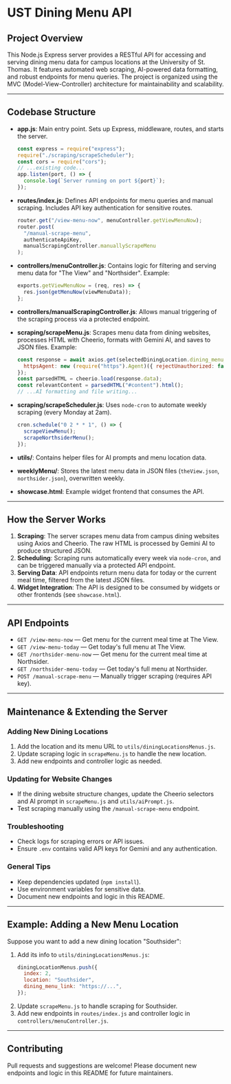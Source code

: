 # UST Dining Menu API

## Project Overview

This Node.js Express server provides a RESTful API for accessing and serving dining menu data for campus locations at the University of St. Thomas. It features automated web scraping, AI-powered data formatting, and robust endpoints for menu queries. The project is organized using the MVC (Model-View-Controller) architecture for maintainability and scalability.

---

## Codebase Structure

- **app.js**: Main entry point. Sets up Express, middleware, routes, and starts the server.

  ```js
  const express = require("express");
  require("./scraping/scrapeScheduler");
  const cors = require("cors");
  // ...existing code...
  app.listen(port, () => {
    console.log(`Server running on port ${port}`);
  });
  ```

- **routes/index.js**: Defines API endpoints for menu queries and manual scraping. Includes API key authentication for sensitive routes.

  ```js
  router.get("/view-menu-now", menuController.getViewMenuNow);
  router.post(
    "/manual-scrape-menu",
    authenticateApiKey,
    manualScrapingController.manuallyScrapeMenu
  );
  ```

- **controllers/menuController.js**: Contains logic for filtering and serving menu data for "The View" and "Northsider". Example:

  ```js
  exports.getViewMenuNow = (req, res) => {
    res.json(getMenuNow(viewMenuData));
  };
  ```

- **controllers/manualScrapingController.js**: Allows manual triggering of the scraping process via a protected endpoint.

- **scraping/scrapeMenu.js**: Scrapes menu data from dining websites, processes HTML with Cheerio, formats with Gemini AI, and saves to JSON files. Example:

  ```js
  const response = await axios.get(selectedDiningLocation.dining_menu_link, {
    httpsAgent: new (require("https").Agent)({ rejectUnauthorized: false }),
  });
  const parsedHTML = cheerio.load(response.data);
  const relevantContent = parsedHTML("#content").html();
  // ...AI formatting and file writing...
  ```

- **scraping/scrapeScheduler.js**: Uses `node-cron` to automate weekly scraping (every Monday at 2am).

  ```js
  cron.schedule("0 2 * * 1", () => {
    scrapeViewMenu();
    scrapeNorthsiderMenu();
  });
  ```

- **utils/**: Contains helper files for AI prompts and menu location data.

- **weeklyMenu/**: Stores the latest menu data in JSON files (`theView.json`, `northsider.json`), overwritten weekly.

- **showcase.html**: Example widget frontend that consumes the API.

---

## How the Server Works

1. **Scraping**: The server scrapes menu data from campus dining websites using Axios and Cheerio. The raw HTML is processed by Gemini AI to produce structured JSON.
2. **Scheduling**: Scraping runs automatically every week via `node-cron`, and can be triggered manually via a protected API endpoint.
3. **Serving Data**: API endpoints return menu data for today or the current meal time, filtered from the latest JSON files.
4. **Widget Integration**: The API is designed to be consumed by widgets or other frontends (see `showcase.html`).

---

## API Endpoints

- `GET /view-menu-now` — Get menu for the current meal time at The View.
- `GET /view-menu-today` — Get today's full menu at The View.
- `GET /northsider-menu-now` — Get menu for the current meal time at Northsider.
- `GET /northsider-menu-today` — Get today's full menu at Northsider.
- `POST /manual-scrape-menu` — Manually trigger scraping (requires API key).

---

## Maintenance & Extending the Server

### Adding New Dining Locations

1. Add the location and its menu URL to `utils/diningLocationsMenus.js`.
2. Update scraping logic in `scrapeMenu.js` to handle the new location.
3. Add new endpoints and controller logic as needed.

### Updating for Website Changes

- If the dining website structure changes, update the Cheerio selectors and AI prompt in `scrapeMenu.js` and `utils/aiPrompt.js`.
- Test scraping manually using the `/manual-scrape-menu` endpoint.

### Troubleshooting

- Check logs for scraping errors or API issues.
- Ensure `.env` contains valid API keys for Gemini and any authentication.

### General Tips

- Keep dependencies updated (`npm install`).
- Use environment variables for sensitive data.
- Document new endpoints and logic in this README.

---

## Example: Adding a New Menu Location

Suppose you want to add a new dining location "Southsider":

1. Add its info to `utils/diningLocationsMenus.js`:
   ```js
   diningLocationMenus.push({
     index: 2,
     location: "Southsider",
     dining_menu_link: "https://...",
   });
   ```
2. Update `scrapeMenu.js` to handle scraping for Southsider.
3. Add new endpoints in `routes/index.js` and controller logic in `controllers/menuController.js`.

---

## Contributing

Pull requests and suggestions are welcome! Please document new endpoints and logic in this README for future maintainers.
